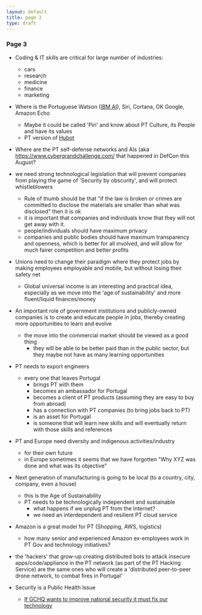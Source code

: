 ```yaml
---
layout: default
title: page 2
type: draft
---
```


### Page 3

* Coding & IT skills are critical for large number of industries:
  * cars
  * research
  * medicine
  * finance
  * marketing

* Where is the Portuguese Watson ([IBM AI](https://en.wikipedia.org/wiki/Watson_(computer))), Siri, Cortana, OK Google, Amazon Echo
  * Maybe it could be called 'Piri' and know about PT Culture, its People and have its values
  * PT version of [Hubot](https://hubot.github.com)
* Where are the PT self-defense networks and AIs (aka https://www.cybergrandchallenge.com/ that happened in DefCon this August?

* we need strong technological legislation that will prevent companies from playing the game of 'Security by obscurity', and will protect whistleblowers
  * Rule of thumb should be that "if the law is broken or crimes are committed to disclose the materials are smaller than what was disclosed" then it is ok
  * it is important that companies and individuals know that they will not get away with it.
  * people/individuals should have maximum privacy
  * companies and public bodies should have maximum transparency and openness, which is better for all involved, and will allow for much fairer competition and better profits

* Unions need to change their paradigm where they protect jobs by making employees employable and mobile, but without losing their safety net
    * Global universal income is an interesting and practical idea, especially as we move into the 'age of sustainability' and more fluent/liquid finances/money

* An important role of government institutions and publicly-owned companies is to create and educate people in jobs, thereby creating more opportunities to learn and evolve
  * the move into the commercial market should be viewed as a good thing
    * they will be able to be better paid than in the public sector, but they maybe not have as many learning opportunities

* PT needs to export engineers
  * every one that leaves Portugal
    * brings PT with them
    * becomes an ambassador for Portugal
    * becomes a client of PT products (assuming they are easy to buy from abroad)
    * has a connection with PT companies (to bring jobs back to PT)
    * is an asset for Portugal
    * is someone that will learn new skills and will eventually return with those skills and references

* PT and Europe need diversity and indigenous activities/industry
  * for their own future
  * in Europe sometimes it seems that we have forgotten "Why XYZ was done and what was its objective"

* Next generation of manufacturing is going to be local (to a country, city, company, even a house)
  * this is the Age of Sustainability
  * PT needs to be technologically independent and sustainable
    * what happens if we unplug PT from the Internet?
    * we need an interdependent and resilient PT cloud service

* Amazon is a great model for PT (Shopping, AWS, logistics)
  * how many senior and experienced Amazon ex-employees work in PT Gov and technology initiatives?

* the 'hackers' that grow-up creating distributed bots to attack insecure apps/code/appliance in the PT network (as part of the PT Hacking Service) are the same ones who will create a 'distributed peer-to-peer drone network, to combat fires in Portugal'

* Security is a Public Health Issue
  * [If GCHQ wants to improve national security it must fix our technology](https://www.theguardian.com/technology/2014/mar/11/gchq-national-security-technology)  

